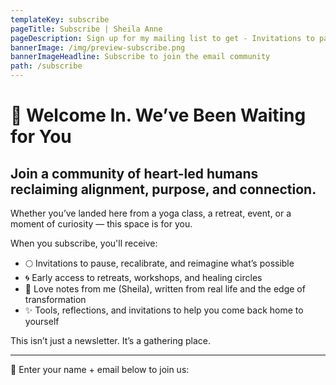 ```yaml
---
templateKey: subscribe
pageTitle: Subscribe | Sheila Anne
pageDescription: Sign up for my mailing list to get - Invitations to pause, recalibrate, and reimagine what’s possible, Early access to retreats, workshops, and healing circles, Love notes from me (Sheila), written from real life and the edge of transformation, Tools, reflections, and invitations to help you come back home to yourself
bannerImage: /img/preview-subscribe.png
bannerImageHeadline: Subscribe to join the email community
path: /subscribe
---
```


# 🌿 Welcome In. We’ve Been Waiting for You

## Join a community of heart-led humans reclaiming alignment, purpose, and connection.

Whether you’ve landed here from a yoga class, a retreat, event, or a moment of curiosity — this space is for you.

When you subscribe, you'll receive:

- 🌕 Invitations to pause, recalibrate, and reimagine what’s possible
- 🌀 Early access to retreats, workshops, and healing circles
- 💌 Love notes from me (Sheila), written from real life and the edge of transformation
- ✨ Tools, reflections, and invitations to help you come back home to yourself

This isn’t just a newsletter.
It’s a gathering place.

---

🌸 Enter your name + email below to join us:
